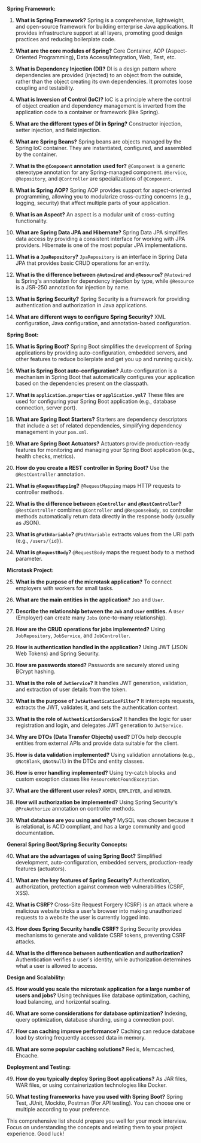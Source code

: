 **Spring Framework:**

1. **What is Spring Framework?**  Spring is a comprehensive, lightweight, and open-source framework for building enterprise Java applications. It provides infrastructure support at all layers, promoting good design practices and reducing boilerplate code.

2. **What are the core modules of Spring?**  Core Container, AOP (Aspect-Oriented Programming), Data Access/Integration, Web, Test, etc.

3. **What is Dependency Injection (DI)?** DI is a design pattern where dependencies are provided (injected) to an object from the outside, rather than the object creating its own dependencies.  It promotes loose coupling and testability.

4. **What is Inversion of Control (IoC)?** IoC is a principle where the control of object creation and dependency management is inverted from the application code to a container or framework (like Spring).

5. **What are the different types of DI in Spring?** Constructor injection, setter injection, and field injection.

6. **What are Spring Beans?** Spring beans are objects managed by the Spring IoC container. They are instantiated, configured, and assembled by the container.

7. **What is the `@Component` annotation used for?**  `@Component` is a generic stereotype annotation for any Spring-managed component. `@Service`, `@Repository`, and `@Controller` are specializations of `@Component`.

8. **What is Spring AOP?** Spring AOP provides support for aspect-oriented programming, allowing you to modularize cross-cutting concerns (e.g., logging, security) that affect multiple parts of your application.

9. **What is an Aspect?**  An aspect is a modular unit of cross-cutting functionality.

10. **What are Spring Data JPA and Hibernate?** Spring Data JPA simplifies data access by providing a consistent interface for working with JPA providers. Hibernate is one of the most popular JPA implementations.

11. **What is a `JpaRepository`?**  `JpaRepository` is an interface in Spring Data JPA that provides basic CRUD operations for an entity.

12. **What is the difference between `@Autowired` and `@Resource`?** `@Autowired` is Spring's annotation for dependency injection by type, while `@Resource` is a JSR-250 annotation for injection by name.

13. **What is Spring Security?** Spring Security is a framework for providing authentication and authorization in Java applications.

14. **What are different ways to configure Spring Security?** XML configuration, Java configuration, and annotation-based configuration.


**Spring Boot:**

15. **What is Spring Boot?** Spring Boot simplifies the development of Spring applications by providing auto-configuration, embedded servers, and other features to reduce boilerplate and get you up and running quickly.

16. **What is Spring Boot auto-configuration?** Auto-configuration is a mechanism in Spring Boot that automatically configures your application based on the dependencies present on the classpath.

17. **What is `application.properties` or `application.yml`?**  These files are used for configuring your Spring Boot application (e.g., database connection, server port).

18. **What are Spring Boot Starters?**  Starters are dependency descriptors that include a set of related dependencies, simplifying dependency management in your `pom.xml`.

19. **What are Spring Boot Actuators?** Actuators provide production-ready features for monitoring and managing your Spring Boot application (e.g., health checks, metrics).

20. **How do you create a REST controller in Spring Boot?** Use the `@RestController` annotation.

21. **What is `@RequestMapping`?** `@RequestMapping` maps HTTP requests to controller methods.

22. **What is the difference between `@Controller` and `@RestController`?**  `@RestController` combines `@Controller` and `@ResponseBody`, so controller methods automatically return data directly in the response body (usually as JSON).

23. **What is `@PathVariable`?**  `@PathVariable` extracts values from the URI path (e.g., `/users/{id}`).

24. **What is `@RequestBody`?** `@RequestBody` maps the request body to a method parameter.


**Microtask Project:**


25. **What is the purpose of the microtask application?** To connect employers with workers for small tasks.

26. **What are the main entities in the application?** `Job` and `User`.

27. **Describe the relationship between the `Job` and `User` entities.**  A `User` (Employer) can create many `Jobs` (one-to-many relationship).

28. **How are the CRUD operations for jobs implemented?** Using `JobRepository`, `JobService`, and `JobController`.

29. **How is authentication handled in the application?**  Using JWT (JSON Web Tokens) and Spring Security.

30. **How are passwords stored?** Passwords are securely stored using BCrypt hashing.

31. **What is the role of `JwtService`?**  It handles JWT generation, validation, and extraction of user details from the token.

32. **What is the purpose of `JwtAuthenticationFilter`?**  It intercepts requests, extracts the JWT, validates it, and sets the authentication context.


33. **What is the role of `AuthenticationService`?** It handles the logic for user registration and login, and delegates JWT generation to `JwtService`.

34. **Why are DTOs (Data Transfer Objects) used?** DTOs help decouple entities from external APIs and provide data suitable for the client.

35. **How is data validation implemented?** Using validation annotations (e.g., `@NotBlank`, `@NotNull`) in the DTOs and entity classes.

36. **How is error handling implemented?** Using try-catch blocks and custom exception classes like `ResourceNotFoundException`.

37. **What are the different user roles?**  `ADMIN`, `EMPLOYER`, and `WORKER`.

38. **How will authorization be implemented?** Using Spring Security's `@PreAuthorize` annotation on controller methods.

39.  **What database are you using and why?** MySQL was chosen because it is relational, is ACID compliant, and has a large community and good documentation.



**General Spring Boot/Spring Security Concepts:**

40. **What are the advantages of using Spring Boot?**  Simplified development, auto-configuration, embedded servers, production-ready features (actuators).

41. **What are the key features of Spring Security?**  Authentication, authorization, protection against common web vulnerabilities (CSRF, XSS).

42. **What is CSRF?** Cross-Site Request Forgery (CSRF) is an attack where a malicious website tricks a user's browser into making unauthorized requests to a website the user is currently logged into.

43. **How does Spring Security handle CSRF?** Spring Security provides mechanisms to generate and validate CSRF tokens, preventing CSRF attacks.

44. **What is the difference between authentication and authorization?**  Authentication verifies a user's identity, while authorization determines what a user is allowed to access.


**Design and Scalability:**

45. **How would you scale the microtask application for a large number of users and jobs?**  Using techniques like database optimization, caching, load balancing, and horizontal scaling.

46. **What are some considerations for database optimization?**  Indexing, query optimization, database sharding, using a connection pool.

47. **How can caching improve performance?** Caching can reduce database load by storing frequently accessed data in memory.

48. **What are some popular caching solutions?**  Redis, Memcached, Ehcache.



**Deployment and Testing:**

49. **How do you typically deploy Spring Boot applications?**  As JAR files, WAR files, or using containerization technologies like Docker.

50. **What testing frameworks have you used with Spring Boot?** Spring Test, JUnit, Mockito, Postman (For API testing).  You can choose one or multiple according to your preference.





This comprehensive list should prepare you well for your mock interview. Focus on understanding the concepts and relating them to your project experience. Good luck!
